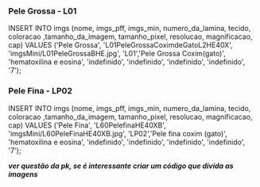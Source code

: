 ### Pele Grossa - L01
INSERT INTO imgs (nome, imgs_pff, imgs_min, numero_da_lamina, tecido, coloracao
                  ,tamanho_da_imagem, tamanho_pixel, resolucao,
                  magnificacao, cap)
VALUES ('Pele Grossa', 'L01PeleGrossaCoximdeGatoL2HE40X', 
        'imgsMini/L01PeleGrossaBHE.jpg',
       'L01','Pele Grossa Coxim(gato)',
       'hematoxilina e eosina',
       'indefinido',
       'indefinido',
       'indefinido',
       'indefinido',
       '7'); 

### Pele Fina - LP02
INSERT INTO imgs (nome, imgs_pff, imgs_min, numero_da_lamina, tecido, coloracao
                  ,tamanho_da_imagem, tamanho_pixel, resolucao,
                  magnificacao, cap)
VALUES ('Pele Fina', 'L60PelefinaHE40XB', 
        'imgsMini/L60PeleFinaHE40XB.jpg',
       'LP02','Pele fina coxim (gato)',
       'hematoxilina e eosina',
       'indefinido',
       'indefinido',
       'indefinido',
       'indefinido',
       '7'); 

***ver questão da pk, se é interessante criar um código que divida as imagens***